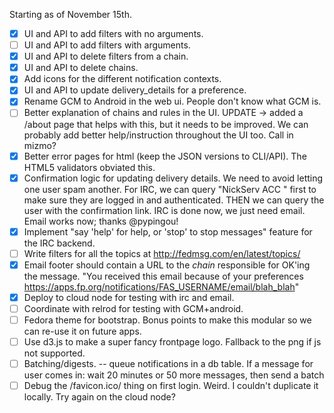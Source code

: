 
Starting as of November 15th.

- [x] UI and API to add filters with no arguments.
- [ ] UI and API to add filters with arguments.
- [x] UI and API to delete filters from a chain.
- [x] UI and API to delete chains.
- [x] Add icons for the different notification contexts.
- [x] UI and API to update delivery_details for a preference.
- [x] Rename GCM to Android in the web ui.  People don't know what GCM is.
- [ ] Better explanation of chains and rules in the UI.
      UPDATE -> added a /about page that helps with this, but it needs to be
      improved.  We can probably add better help/instruction throughout the UI
      too.  Call in mizmo?
- [x] Better error pages for html (keep the JSON versions to CLI/API).
      The HTML5 validators obviated this.
- [x] Confirmation logic for updating delivery details.  We need to avoid
      letting one user spam another.
      For IRC, we can query "NickServ ACC <nickname>" first to make sure they
      are logged in and authenticated.  THEN we can query the user with the
      confirmation link.
      IRC is done now, we just need email.  Email works now; thanks @pypingou!
- [x] Implement "say 'help' for help, or 'stop' to stop messages" feature
      for the IRC backend.
- [ ] Write filters for all the topics at http://fedmsg.com/en/latest/topics/
- [x] Email footer should contain a URL to the *chain* responsible for
      OK'ing the message.  "You received this email because of your preferences
      https://apps.fp.org/notifications/FAS_USERNAME/email/blah_blah"
- [x] Deploy to cloud node for testing with irc and email.
- [ ] Coordinate with relrod for testing with GCM+android.
- [ ] Fedora theme for bootstrap.  Bonus points to make this modular so we can
      re-use it on future apps.
- [ ] Use d3.js to make a super fancy frontpage logo.
      Fallback to the png if js not supported.
- [ ] Batching/digests.  -- queue notifications in a db table.
      If a message for user comes in: wait 20 minutes or 50 more
      messages, then send a batch
- [ ] Debug the /favicon.ico/ thing on first login.
      Weird.  I couldn't duplicate it locally.  Try again on the cloud node?

